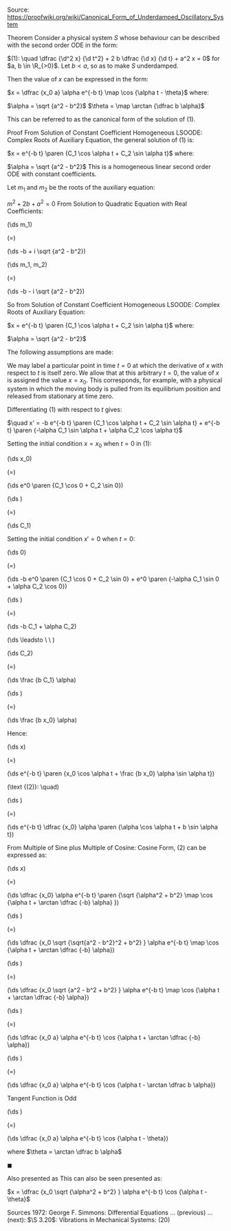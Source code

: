 # 

Source: https://proofwiki.org/wiki/Canonical_Form_of_Underdamped_Oscillatory_System



Theorem
Consider a physical system $S$ whose behaviour can be described with the second order ODE in the form:

$(1): \quad \dfrac {\d^2 x} {\d t^2} + 2 b \dfrac {\d x} {\d t} + a^2 x = 0$
for $a, b \in \R_{>0}$.
Let $b < a$, so as to make $S$ underdamped.

Then the value of $x$ can be expressed in the form:

$x = \dfrac {x_0 a} \alpha e^{-b t} \map \cos {\alpha t - \theta}$
where:

$\alpha = \sqrt {a^2 - b^2}$
$\theta = \map \arctan {\dfrac b \alpha}$

This can be referred to as the canonical form of the solution of $(1)$.


Proof
From Solution of Constant Coefficient Homogeneous LSOODE: Complex Roots of Auxiliary Equation, the general solution of $(1)$ is:

$x = e^{-b t} \paren {C_1 \cos \alpha t + C_2 \sin \alpha t}$
where:

$\alpha = \sqrt {a^2 - b^2}$
This is a homogeneous linear second order ODE with constant coefficients.

Let $m_1$ and $m_2$ be the roots of the auxiliary equation:

$m^2 + 2 b + a^2 = 0$
From Solution to Quadratic Equation with Real Coefficients:














\(\ds m_1\)

\(=\)







\(\ds -b + i \sqrt {a^2 - b^2}\)




















\(\ds m_1, m_2\)

\(=\)







\(\ds -b - i \sqrt {a^2 - b^2}\)









So from Solution of Constant Coefficient Homogeneous LSOODE: Complex Roots of Auxiliary Equation:

$x = e^{-b t} \paren {C_1 \cos \alpha t + C_2 \sin \alpha t}$
where:

$\alpha = \sqrt {a^2 - b^2}$

The following assumptions are made:

We may label a particular point in time $t = 0$ at which the derivative of $x$ with respect to $t$ is itself zero.
We allow that at this arbitrary $t = 0$, the value of $x$ is assigned the value $x = x_0$.
This corresponds, for example, with a physical system in which the moving body is pulled from its equilibrium position and released from stationary at time zero.

Differentiating $(1)$ with respect to $t$ gives:

$\quad x' = -b e^{-b t} \paren {C_1 \cos \alpha t + C_2 \sin \alpha t} + e^{-b t} \paren {-\alpha C_1 \sin \alpha t + \alpha C_2 \cos \alpha t}$

Setting the initial condition $x = x_0$ when $t = 0$ in $(1)$:














\(\ds x_0\)

\(=\)







\(\ds e^0 \paren {C_1 \cos 0 + C_2 \sin 0}\)




















\(\ds \)

\(=\)







\(\ds C_1\)










Setting the initial condition $x' = 0$ when $t = 0$:














\(\ds 0\)

\(=\)







\(\ds -b e^0 \paren {C_1 \cos 0 + C_2 \sin 0} + e^0 \paren {-\alpha C_1 \sin 0 + \alpha C_2 \cos 0}\)




















\(\ds \)

\(=\)







\(\ds -b C_1 + \alpha C_2\)














\(\ds \leadsto \ \ \)





\(\ds C_2\)

\(=\)







\(\ds \frac {b C_1} \alpha\)




















\(\ds \)

\(=\)







\(\ds \frac {b x_0} \alpha\)










Hence:














\(\ds x\)

\(=\)







\(\ds e^{-b t} \paren {x_0 \cos \alpha t + \frac {b x_0} \alpha \sin \alpha t}\)










\(\text {(2)}: \quad\)









\(\ds \)

\(=\)







\(\ds e^{-b t} \dfrac {x_0} \alpha \paren {\alpha \cos \alpha t + b \sin \alpha t}\)










From Multiple of Sine plus Multiple of Cosine: Cosine Form, $(2)$ can be expressed as:














\(\ds x\)

\(=\)







\(\ds \dfrac {x_0} \alpha e^{-b t} \paren {\sqrt {\alpha^2 + b^2} \map \cos {\alpha t + \arctan \dfrac {-b} \alpha} }\)




















\(\ds \)

\(=\)







\(\ds \dfrac {x_0 \sqrt {\sqrt{a^2 - b^2}^2 + b^2} } \alpha e^{-b t} \map \cos {\alpha t + \arctan \dfrac {-b} \alpha}\)




















\(\ds \)

\(=\)







\(\ds \dfrac {x_0 \sqrt {a^2 - b^2 + b^2} } \alpha e^{-b t} \map \cos {\alpha t + \arctan \dfrac {-b} \alpha}\)




















\(\ds \)

\(=\)







\(\ds \dfrac {x_0 a} \alpha e^{-b t} \cos {\alpha t + \arctan \dfrac {-b} \alpha}\)




















\(\ds \)

\(=\)







\(\ds \dfrac {x_0 a} \alpha e^{-b t} \cos {\alpha t - \arctan \dfrac b \alpha}\)





Tangent Function is Odd














\(\ds \)

\(=\)







\(\ds \dfrac {x_0 a} \alpha e^{-b t} \cos {\alpha t - \theta}\)





where $\theta = \arctan \dfrac b \alpha$



$\blacksquare$


Also presented as
This can also be seen presented as:

$x = \dfrac {x_0 \sqrt {\alpha^2 + b^2} } \alpha e^{-b t} \cos {\alpha t - \theta}$


Sources
1972: George F. Simmons: Differential Equations ... (previous) ... (next): $\S 3.20$: Vibrations in Mechanical Systems: $(20)$




